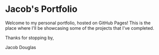 # Jacob's Portfolio

Welcome to my personal portfolio, hosted on GitHub Pages! This is the place where I'll be showcasing some of the projects that I've completed.

Thanks for stopping by,

Jacob Douglas
